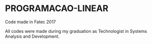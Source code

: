 # PROGRAMACAO-LINEAR

Code made in Fatec 2017

All codes were made during my graduation as Technologist in Systems Analysis and Development.
